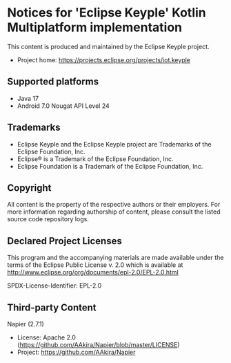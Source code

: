 # Notices for 'Eclipse Keyple' Kotlin Multiplatform implementation

This content is produced and maintained by the Eclipse Keyple project.

* Project home: https://projects.eclipse.org/projects/iot.keyple
 
## Supported platforms

* Java 17
* Android 7.0 Nougat API Level 24

## Trademarks
 
* Eclipse Keyple and the Eclipse Keyple project are Trademarks of the Eclipse Foundation, Inc.
* Eclipse® is a Trademark of the Eclipse Foundation, Inc.
* Eclipse Foundation is a Trademark of the Eclipse Foundation, Inc.
 
## Copyright

All content is the property of the respective authors or their employers.
For more information regarding authorship of content, please consult the
listed source code repository logs.

## Declared Project Licenses

This program and the accompanying materials are made available under the terms
of the Eclipse Public License v. 2.0 which is available at
http://www.eclipse.org/org/documents/epl-2.0/EPL-2.0.html

SPDX-License-Identifier: EPL-2.0
   
## Third-party Content

Napier (2.7.1)
* License: Apache 2.0 (https://github.com/AAkira/Napier/blob/master/LICENSE)
* Project: https://github.com/AAkira/Napier